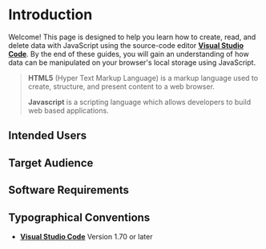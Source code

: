 # Introduction

Welcome! This page is designed to help you learn how to create, read, and delete data with JavaScript using the source-code editor [**Visual Studio Code**](https://code.visualstudio.com/). By the end of these guides, you will gain an understanding of how data can be manipulated on your browser's local storage using JavaScript.

> **HTML5** (Hyper Text Markup Language) is a markup language used to create, structure, and present content to a web browser.
>
> **Javascript** is a scripting language which allows developers to build web based applications.

## Intended Users

## Target Audience

## Software Requirements

## Typographical Conventions

- [**Visual Studio Code**](https://code.visualstudio.com/download) Version 1.70 or later

